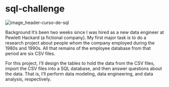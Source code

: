 # sql-challenge
![image_header-curso-de-sql](https://user-images.githubusercontent.com/118692087/221937956-e3cd8ce2-0d90-4c7e-b217-8eacd65853f7.jpg)

Background
It’s been two weeks since I was hired as a new data engineer at Pewlett Hackard (a fictional company). My first major task is to do a research project about people whom the company employed during the 1980s and 1990s. All that remains of the employee database from that period are six CSV files.

For this project, I’ll design the tables to hold the data from the CSV files, import the CSV files into a SQL database, and then answer questions about the data. That is, I’ll perform data modeling, data engineering, and data analysis, respectively.
